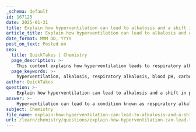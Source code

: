 ```yaml
---
_schema: default
id: 167125
date: 2025-01-31
title: Explain how hyperventilation can lead to alkalosis and a shift in pH balance.
article_title: Explain how hyperventilation can lead to alkalosis and a shift in pH balance.
date_format: MMM DD, YYYY
post_on_text: Posted on
seo:
  title: QuickTakes | Chemistry
  page_description: >-
    This content explains how hyperventilation leads to respiratory alkalosis by decreasing carbon dioxide levels, which in turn affects blood pH and hydrogen ion concentration, highlighting the role of the bicarbonate buffer system in maintaining acid-base balance.
  page_keywords: >-
    hyperventilation, alkalosis, respiratory alkalosis, blood pH, carbon dioxide, bicarbonate buffer system, hydrogen ions, acid-base balance, carbonic acid, pH shift
author: QuickTakes
question: >-
    Explain how hyperventilation can lead to alkalosis and a shift in pH balance.
answer: >-
    Hyperventilation can lead to a condition known as respiratory alkalosis, which is characterized by an increase in blood pH. This occurs due to the excessive exhalation of carbon dioxide (CO₂), which is a byproduct of cellular respiration. Here’s a detailed explanation of the process:\n\n1. **Exhalation of CO₂**: During hyperventilation, an individual breathes rapidly and deeply, leading to a significant loss of CO₂ from the bloodstream. CO₂ is crucial for maintaining the balance of carbonic acid (H₂CO₃) in the blood.\n\n2. **Carbonic Acid and pH**: CO₂ combines with water (H₂O) to form carbonic acid:\n   $$\n   CO₂ + H₂O \rightleftharpoons H₂CO₃\n   $$\n   Carbonic acid can dissociate into hydrogen ions (H⁺) and bicarbonate ions (HCO₃⁻):\n   $$\n   H₂CO₃ \rightleftharpoons H^+ + HCO₃^-\n   $$\n   When CO₂ levels decrease due to hyperventilation, the equilibrium shifts to the left, resulting in a decrease in the concentration of H⁺ ions in the blood.\n\n3. **Decrease in Hydrogen Ion Concentration**: As the concentration of H⁺ ions decreases, the blood becomes less acidic, leading to an increase in pH. This condition is referred to as respiratory alkalosis.\n\n4. **Bicarbonate Buffer System**: The bicarbonate buffer system attempts to compensate for the changes in pH. When H⁺ concentration decreases, the system can shift to produce more H⁺ ions to counteract the alkalosis. However, if hyperventilation continues, the buffering capacity may be overwhelmed, leading to significant imbalances in blood pH.\n\n5. **Clinical Implications**: Understanding the effects of hyperventilation on blood pH is crucial for diagnosing and managing acid-base imbalances. Persistent respiratory alkalosis can lead to symptoms such as dizziness, tingling in the extremities, and muscle cramps.\n\nIn summary, hyperventilation leads to a decrease in CO₂ levels, which reduces carbonic acid and hydrogen ion concentration in the blood, resulting in an increased pH and the potential for respiratory alkalosis. The bicarbonate buffer system plays a critical role in attempting to maintain pH balance, but prolonged hyperventilation can disrupt this equilibrium.
subject: Chemistry
file_name: explain-how-hyperventilation-can-lead-to-alkalosis-and-a-shift-in-ph-balance.md
url: /learn/chemistry/questions/explain-how-hyperventilation-can-lead-to-alkalosis-and-a-shift-in-ph-balance
---
```


&nbsp;